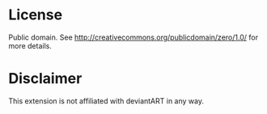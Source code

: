 License
================

Public domain. See http://creativecommons.org/publicdomain/zero/1.0/ for
more details.

Disclaimer
================

This extension is not affiliated with deviantART in any way.

